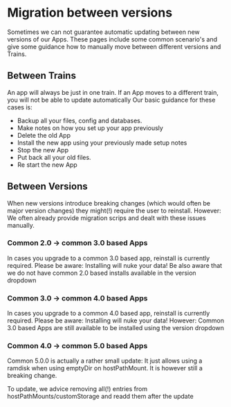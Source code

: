 # Migration between versions

Sometimes we can not guarantee automatic updating between new versions of our Apps.
These pages include some common scenario's and give some guidance how to manually move between different versions and Trains.

## Between Trains

An app will always be just in one train. If an App moves to a different train, you will not be able to update automatically
Our basic guidance for these cases is:

- Backup all your files, config and databases.
- Make notes on how you set up your app previously
- Delete the old App
- Install the new app using your previously made setup notes
- Stop the new App
- Put back all your old files.
- Re start the new App

## Between Versions

When new versions introduce breaking changes (which would often be major version changes) they might(!) require the user to reinstall.
However: We often already provide migration scrips and dealt with these issues manually.

### Common 2.0 -> common 3.0 based Apps

In cases you upgrade to a common 3.0 based app, reinstall is currently required. Please be aware: Installing will nuke your data!
Be also aware that we do not have common 2.0 based installs available in the version dropdown

### Common 3.0 -> common 4.0 based Apps

In cases you upgrade to a common 4.0 based app, reinstall is currently required. Please be aware: Installing will nuke your data!
However: Common 3.0 based Apps are still available to be installed using the version dropdown

### Common 4.0 -> common 5.0 based Apps

Common 5.0.0 is actually a rather small update: It just allows using a ramdisk when using emptyDir on hostPathMount.
It is however still a breaking change.

To update, we advice removing all(!) entries from hostPathMounts/customStorage and readd them after the update
